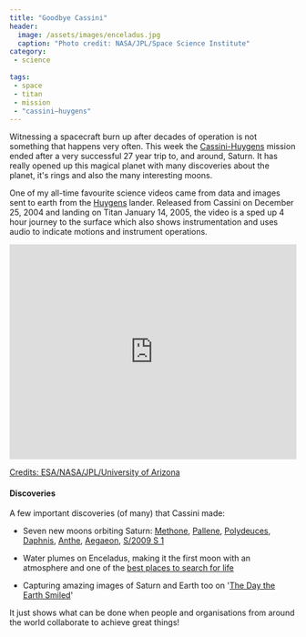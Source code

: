```yaml
---
title: "Goodbye Cassini"
header:
  image: /assets/images/enceladus.jpg
  caption: "Photo credit: NASA/JPL/Space Science Institute"
category:
 - science
 
tags:
 - space
 - titan
 - mission
 - "cassini–huygens"
---
```


Witnessing a spacecraft burn up after decades of operation is not something that happens 
very often. This week the [Cassini-Huygens][1] mission ended after a very successful 27 year trip to, 
and around, Saturn. It has really opened up this magical planet with many discoveries about
the planet, it's rings and also the many interesting moons.

One of my all-time favourite science videos came from data and images sent to 
earth from the [Huygens][2] lander. Released from Cassini on December 25, 2004 and landing on
Titan January 14, 2005, the video is a sped up 4 hour journey to the surface which also
shows instrumentation and uses audio to indicate motions and instrument operations. 

<div style="position:relative;height:0;padding-bottom:75.0%"><iframe src="https://www.youtube.com/embed/-HWic3ZmnHg?ecver=2" width="480" height="360" frameborder="0" style="position:absolute;width:100%;height:100%;left:0" allowfullscreen></iframe></div>
 
[Credits: ESA/NASA/JPL/University of Arizona][3]

#### Discoveries
A few important discoveries (of many) that Cassini made:

* Seven new moons orbiting Saturn: [Methone][4], [Pallene][5], [Polydeuces][6], [Daphnis][7], [Anthe][8], [Aegaeon][9], [S/2009 S 1][10]

* Water plumes on Enceladus, making it the first moon with an atmosphere and one of the [best places to search for life][11]

* Capturing amazing images of Saturn and Earth too on '[The Day the Earth Smiled][12]'

It just shows what can be done when people and organisations from around the world
collaborate to achieve great things! 

[1]: https://en.wikipedia.org/wiki/Huygens_(spacecraft)
[2]: https://en.wikipedia.org/wiki/Cassini%E2%80%93Huygens
[3]: https://www.nasa.gov/mission_pages/cassini/multimedia/pia08117.html
[4]: https://solarsystem.nasa.gov/planets/methone
[5]: https://solarsystem.nasa.gov/planets/pallene
[6]: https://solarsystem.nasa.gov/planets/Polydeuces
[7]: https://solarsystem.nasa.gov/planets/Daphnis
[8]: https://solarsystem.nasa.gov/planets/Anthe
[9]: https://solarsystem.nasa.gov/planets/Aegaeon
[10]: https://en.wikipedia.org/wiki/S/2009_S_1
[11]: https://www.theguardian.com/science/2014/apr/03/ocean-enceladus-alien-life-water-saturn-moon
[12]: https://en.wikipedia.org/wiki/The_Day_the_Earth_Smiled
